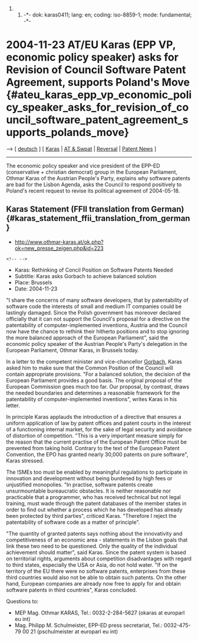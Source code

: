 1.  1.  -\*- dok: karas0411; lang: en; coding: iso-8859-1; mode:
        fundamental; -\*-

# 2004-11-23 AT/EU Karas (EPP VP, economic policy speaker) asks for Revision of Council Software Patent Agreement, supports Poland\'s Move {#ateu_karas_epp_vp_economic_policy_speaker_asks_for_revision_of_council_software_patent_agreement_supports_polands_move}

\--\> \[ [ deutsch](Karas0411De "wikilink") \] \[ [
Karas](OthmarKarasDe "wikilink") \| [ AT & Swpat](SwpatatDe "wikilink")
\| [ Reversal](ConsRevers04En "wikilink") \| [ Patent
News](SwpatcninoEn "wikilink") \]

------------------------------------------------------------------------

The economic policy speaker and vice president of the EPP-ED
(conservative + christian democrat) group in the European Parliament,
Othmar Karas of the Austrian People\'s Party, explains why software
patents are bad for the Lisbon Agenda, asks the Council to respond
positively to Poland\'s recent request to revise its political agreement
of 2004-05-18.

## Karas Statement (FFII translation from German) {#karas_statement_ffii_translation_from_german}

-   <http://www.othmar-karas.at/ok.php?ok=new_presse_zeigen.php&id=223>

```{=html}
<!-- -->
```
-   Karas: Rethinking of Concil Position on Software Patents Needed
-   Subtitle: Karas asks Gorbach to achieve balanced solution
-   Place: Brussels
-   Date: 2004-11-23

\"I share the concerns of many software developers, that by
patentability of software code the interests of small and medium IT
companies could be lastingly damaged. Since the Polish government has
moreover declared officially that it can not support the Council\'s
proposal for a directive on the patentability of computer-implemented
inventions, Austria and the Council now have the chance to rethink their
hitherto positions and to stop ignoring the more balanced approach of
the European Parliament\", said the economic policy speaker of the
Austrian People\'s Party\'s delegation in the European Parliament,
Othmar Karas, in Brussels today.

In a letter to the competent minister and vice-chancellor [
Gorbach](HubertGorbachDe "wikilink"), Karas asked him to make sure that
the Common Position of the Council will contain appropriate provisions.
\"For a balanced solution, the decision of the European Parliament
provides a good basis. The original proposal of the European Commission
goes much too far. Our proposal, by contrast, draws the needed
boundaries and determines a reasonable framework for the patentability
of computer-implemented inventions\", writes Karas in his letter.

In principle Karas applauds the introduction of a directive that ensures
a uniform application of law by patent offices and patent courts in the
interest of a functioning internal market, for the sake of legal
security and avoidance of distortion of competition. \"This is a very
important measure simply for the reason that the current practise of the
European Patent Office must be prevented from taking hold. Contrary to
the text of the European Patent Convention, the EPO has granted nearly
30,000 patents on pure software\", Karas stressed.

The !SMEs too must be enabled by meaningful regulations to participate
in innovation and development without being burdened by high fees or
unjustified monopolies. \"In practise, software patents create
unsurmountable bureaucratic obstacles. It is neither reasonable nor
practicable that a programmer, who has received technical but not legal
training, must wade through the patent databases of the member states in
order to find out whether a process which he has developed has already
been protected by third parties\", criticed Karas. \"Therefore I reject
the patentability of software code as a matter of principle\".

\"The quantity of granted patents says nothing about the innovativity
and competitiveness of an economic area - statements in the Lisbon goals
that link these two need to be questioned. Only the quality of the
individual achievement should matter\", said Karas. Since the patent
system is based on territorial rights, arguments about competition
disadvantages with regard to third states, especially the USA or Asia,
do not hold water. \"If on the territory of the EU there were no
software patents, enterprises from these third countries would also not
be able to obtain such patents. On the other hand, European companies
are already now free to apply for and obtain software patents in third
countries\", Karas concluded.

Questions to:

-   MEP Mag. Othmar KARAS, Tel.: 0032-2-284-5627 (okaras at europarl eu
    int)
-   Mag. Philipp M. Schulmeister, EPP-ED press secretariat, Tel.:
    0032-475-79 00 21 (pschulmeister at europarl eu int)

